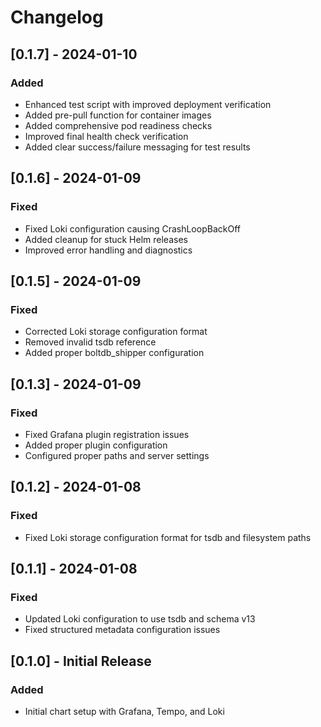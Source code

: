 # Changelog

## [0.1.7] - 2024-01-10
### Added
- Enhanced test script with improved deployment verification
- Added pre-pull function for container images
- Added comprehensive pod readiness checks
- Improved final health check verification
- Added clear success/failure messaging for test results

## [0.1.6] - 2024-01-09
### Fixed
- Fixed Loki configuration causing CrashLoopBackOff
- Added cleanup for stuck Helm releases
- Improved error handling and diagnostics

## [0.1.5] - 2024-01-09
### Fixed
- Corrected Loki storage configuration format
- Removed invalid tsdb reference
- Added proper boltdb_shipper configuration

## [0.1.3] - 2024-01-09
### Fixed
- Fixed Grafana plugin registration issues
- Added proper plugin configuration
- Configured proper paths and server settings

## [0.1.2] - 2024-01-08
### Fixed
- Fixed Loki storage configuration format for tsdb and filesystem paths

## [0.1.1] - 2024-01-08
### Fixed
- Updated Loki configuration to use tsdb and schema v13
- Fixed structured metadata configuration issues

## [0.1.0] - Initial Release
### Added
- Initial chart setup with Grafana, Tempo, and Loki 